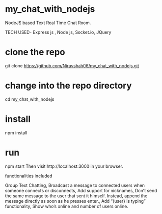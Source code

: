 # my_chat_with_nodejs
NodeJS based Text Real Time Chat Room.

TECH USED- Express js , Node js, Socket.io, JQuery


# clone the repo
git clone https://github.com/Niravshah06/my_chat_with_nodejs.git 

# change into the repo directory
cd my_chat_with_nodejs

# install 
npm install

# run
npm start
Then visit http://localhost:3000 in your browser.

functionalities included

Group Text Chatting,
Broadcast a message to connected users when someone connects or disconnects,
Add support for nicknames,
Don’t send the same message to the user that sent it himself. Instead, append the message directly as soon as he presses enter.,
Add “{user} is typing” functionality,
Show who’s online and number of users online.

